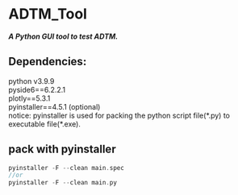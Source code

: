 # ADTM_Tool
***A Python GUI tool to test ADTM.***   

## Dependencies:
python v3.9.9  
pyside6==6.2.2.1  
plotly==5.3.1  
pyinstaller==4.5.1 (optional)    
notice: pyinstaller is used for packing the python script file(\*.py) to executable file(\*.exe).  

## pack with pyinstaller
```C
pyinstaller -F --clean main.spec  
//or  
pyinstaller -F --clean main.py
```
